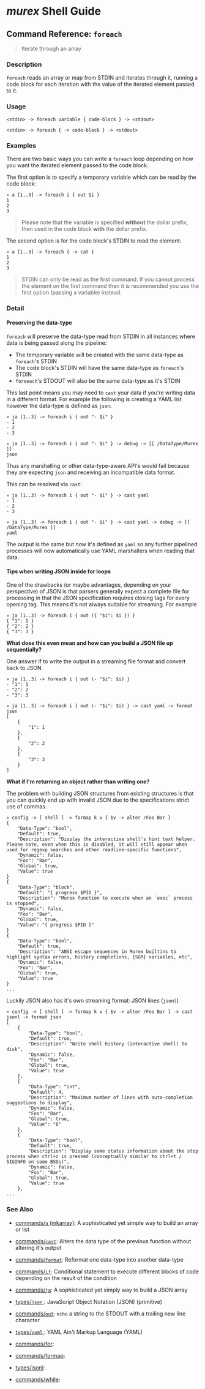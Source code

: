 # _murex_ Shell Guide

## Command Reference: `foreach`

> Iterate through an array

### Description

`foreach` reads an array or map from STDIN and iterates through it, running
a code block for each iteration with the value of the iterated element passed
to it.

### Usage

    <stdin> -> foreach variable { code-block } -> <stdout>
    
    <stdin> -> foreach { -> code-block } -> <stdout>

### Examples

There are two basic ways you can write a `foreach` loop depending on how you
want the iterated element passed to the code block.

The first option is to specify a temporary variable which can be read by the
code block:

    » a [1..3] -> foreach i { out $i }
    1
    2
    3
    
> Please note that the variable is specified **without** the dollar prefix,
> then used in the code block **with** the dollar prefix.

The second option is for the code block's STDIN to read the element:

    » a [1..3] -> foreach { -> cat }
    1
    2
    3
    
> STDIN can only be read as the first command. If you cannot process the
> element on the first command then it is recommended you use the first
> option (passing a variable) instead.

### Detail

#### Preserving the data-type

`foreach` will preserve the data-type read from STDIN in all instances where
data is being passed along the pipeline:

* The temporary variable will be created with the same data-type as
  `foreach`'s STDIN
* The code block's STDIN will have the same data-type as `foreach`'s STDIN
* `foreeach`'s STDOUT will also be the same data-type as it's STDIN

This last point means you may need to `cast` your data if you're writing
data in a different format. For example the following is creating a YAML list
however the data-type is defined as `json`:

    » ja [1..3] -> foreach i { out "- $i" }
    - 1
    - 2
    - 3
    
    » ja [1..3] -> foreach i { out "- $i" } -> debug -> [[ /DataType/Murex ]]
    json
    
Thus any marshalling or other data-type-aware API's would fail because they
are expecting `json` and receiving an incompatible data format.

This can be resolved via `cast`:

    » ja [1..3] -> foreach i { out "- $i" } -> cast yaml
    - 1
    - 2
    - 3
    
    » ja [1..3] -> foreach i { out "- $i" } -> cast yaml -> debug -> [[ /DataType/Murex ]]
    yaml
    
The output is the same but now it's defined as `yaml` so any further pipelined
processes will now automatically use YAML marshallers when reading that data.

#### Tips when writing JSON inside for loops

One of the drawbacks (or maybe advantages, depending on your perspective) of
JSON is that parsers generally expect a complete file for processing in that
the JSON specification requires closing tags for every opening tag. This means
it's not always suitable for streaming. For example

    » ja [1..3] -> foreach i { out ({ "$i": $i }) }
    { "1": 1 }
    { "2": 2 }
    { "3": 3 }
    
**What does this even mean and how can you build a JSON file up sequentially?**

One answer if to write the output in a streaming file format and convert back
to JSON

    » ja [1..3] -> foreach i { out (- "$i": $i) }
    - "1": 1
    - "2": 2
    - "3": 3
    
    » ja [1..3] -> foreach i { out (- "$i": $i) } -> cast yaml -> format json
    [
        {
            "1": 1
        },
        {
            "2": 2
        },
        {
            "3": 3
        }
    ]
    
**What if I'm returning an object rather than writing one?**

The problem with building JSON structures from existing structures is that you
can quickly end up with invalid JSON due to the specifications strict use of
commas.

    » config -> [ shell ] -> formap k v { $v -> alter /Foo Bar }
    {
        "Data-Type": "bool",
        "Default": true,
        "Description": "Display the interactive shell's hint text helper. Please note, even when this is disabled, it will still appear when used for regexp searches and other readline-specific functions",
        "Dynamic": false,
        "Foo": "Bar",
        "Global": true,
        "Value": true
    }
    {
        "Data-Type": "block",
        "Default": "{ progress $PID }",
        "Description": "Murex function to execute when an `exec` process is stopped",
        "Dynamic": false,
        "Foo": "Bar",
        "Global": true,
        "Value": "{ progress $PID }"
    }
    {
        "Data-Type": "bool",
        "Default": true,
        "Description": "ANSI escape sequences in Murex builtins to highlight syntax errors, history completions, {SGR} variables, etc",
        "Dynamic": false,
        "Foo": "Bar",
        "Global": true,
        "Value": true
    }
    ...
    
Luckily JSON also has it's own streaming format: JSON lines (`jsonl`)

    » config -> [ shell ] -> formap k v { $v -> alter /Foo Bar } -> cast jsonl -> format json
    [
        {
            "Data-Type": "bool",
            "Default": true,
            "Description": "Write shell history (interactive shell) to disk",
            "Dynamic": false,
            "Foo": "Bar",
            "Global": true,
            "Value": true
        },
        {
            "Data-Type": "int",
            "Default": 4,
            "Description": "Maximum number of lines with auto-completion suggestions to display",
            "Dynamic": false,
            "Foo": "Bar",
            "Global": true,
            "Value": "6"
        },
        {
            "Data-Type": "bool",
            "Default": true,
            "Description": "Display some status information about the stop process when ctrl+z is pressed (conceptually similar to ctrl+t / SIGINFO on some BSDs)",
            "Dynamic": false,
            "Foo": "Bar",
            "Global": true,
            "Value": true
        },
    ...

### See Also

* [commands/`a` (mkarray)](../commands/a.md):
  A sophisticated yet simple way to build an array or list
* [commands/`cast`](../commands/cast.md):
  Alters the data type of the previous function without altering it's output
* [commands/`format`](../commands/format.md):
  Reformat one data-type into another data-type
* [commands/`if`](../commands/if.md):
  Conditional statement to execute different blocks of code depending on the result of the condition
* [commands/`ja`](../commands/ja.md):
  A sophisticated yet simply way to build a JSON array
* [types/`json` ](../types/json.md):
  JavaScript Object Notation (JSON) (primitive)
* [commands/`out`](../commands/out.md):
  `echo` a string to the STDOUT with a trailing new line character
* [types/`yaml` ](../types/yaml.md):
  YAML Ain't Markup Language (YAML)
* [commands/for](../commands/for.md):
  
* [commands/formap](../commands/formap.md):
  
* [types/jsonl](../types/jsonl.md):
  
* [commands/while](../commands/while.md):
  
